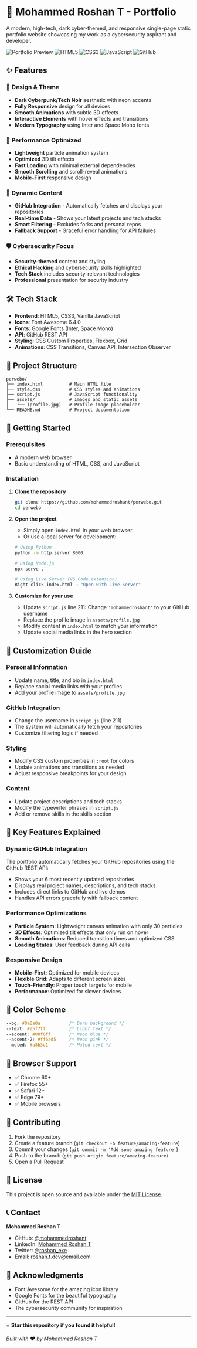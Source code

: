 # 🚀 Mohammed Roshan T - Portfolio

A modern, high-tech, dark cyber-themed, and responsive single-page static portfolio website showcasing my work as a cybersecurity aspirant and developer.

![Portfolio Preview](https://img.shields.io/badge/Status-Live-brightgreen)
![HTML5](https://img.shields.io/badge/HTML5-E34F26?style=flat&logo=html5&logoColor=white)
![CSS3](https://img.shields.io/badge/CSS3-1572B6?style=flat&logo=css3&logoColor=white)
![JavaScript](https://img.shields.io/badge/JavaScript-F7DF1E?style=flat&logo=javascript&logoColor=black)
![GitHub](https://img.shields.io/badge/GitHub-100000?style=flat&logo=github&logoColor=white)

## ✨ Features

### 🎨 **Design & Theme**
- **Dark Cyberpunk/Tech Noir** aesthetic with neon accents
- **Fully Responsive** design for all devices
- **Smooth Animations** with subtle 3D effects
- **Interactive Elements** with hover effects and transitions
- **Modern Typography** using Inter and Space Mono fonts

### 🚀 **Performance Optimized**
- **Lightweight** particle animation system
- **Optimized** 3D tilt effects
- **Fast Loading** with minimal external dependencies
- **Smooth Scrolling** and scroll-reveal animations
- **Mobile-First** responsive design

### 🔧 **Dynamic Content**
- **GitHub Integration** - Automatically fetches and displays your repositories
- **Real-time Data** - Shows your latest projects and tech stacks
- **Smart Filtering** - Excludes forks and personal repos
- **Fallback Support** - Graceful error handling for API failures

### 🛡️ **Cybersecurity Focus**
- **Security-themed** content and styling
- **Ethical Hacking** and cybersecurity skills highlighted
- **Tech Stack** includes security-relevant technologies
- **Professional** presentation for security industry

## 🛠️ **Tech Stack**

- **Frontend**: HTML5, CSS3, Vanilla JavaScript
- **Icons**: Font Awesome 6.4.0
- **Fonts**: Google Fonts (Inter, Space Mono)
- **API**: GitHub REST API
- **Styling**: CSS Custom Properties, Flexbox, Grid
- **Animations**: CSS Transitions, Canvas API, Intersection Observer

## 📁 **Project Structure**

```
perwebo/
├── index.html          # Main HTML file
├── style.css           # CSS styles and animations
├── script.js           # JavaScript functionality
├── assets/             # Images and static assets
│   └── (profile.jpg)   # Profile image placeholder
└── README.md           # Project documentation
```

## 🚀 **Getting Started**

### **Prerequisites**
- A modern web browser
- Basic understanding of HTML, CSS, and JavaScript

### **Installation**

1. **Clone the repository**
   ```bash
   git clone https://github.com/mohammedroshant/perwebo.git
   cd perwebo
   ```

2. **Open the project**
   - Simply open `index.html` in your web browser
   - Or use a local server for development:
   ```bash
   # Using Python
   python -m http.server 8000
   
   # Using Node.js
   npx serve .
   
   # Using Live Server (VS Code extension)
   Right-click index.html → "Open with Live Server"
   ```

3. **Customize for your use**
   - Update `script.js` line 211: Change `'mohammedroshant'` to your GitHub username
   - Replace the profile image in `assets/profile.jpg`
   - Modify content in `index.html` to match your information
   - Update social media links in the hero section

## 🎯 **Customization Guide**

### **Personal Information**
- Update name, title, and bio in `index.html`
- Replace social media links with your profiles
- Add your profile image to `assets/profile.jpg`

### **GitHub Integration**
- Change the username in `script.js` (line 211)
- The system will automatically fetch your repositories
- Customize filtering logic if needed

### **Styling**
- Modify CSS custom properties in `:root` for colors
- Update animations and transitions as needed
- Adjust responsive breakpoints for your design

### **Content**
- Update project descriptions and tech stacks
- Modify the typewriter phrases in `script.js`
- Add or remove skills in the skills section

## 🌟 **Key Features Explained**

### **Dynamic GitHub Integration**
The portfolio automatically fetches your GitHub repositories using the GitHub REST API:
- Shows your 6 most recently updated repositories
- Displays real project names, descriptions, and tech stacks
- Includes direct links to GitHub and live demos
- Handles API errors gracefully with fallback content

### **Performance Optimizations**
- **Particle System**: Lightweight canvas animation with only 30 particles
- **3D Effects**: Optimized tilt effects that only run on hover
- **Smooth Animations**: Reduced transition times and optimized CSS
- **Loading States**: User feedback during API calls

### **Responsive Design**
- **Mobile-First**: Optimized for mobile devices
- **Flexible Grid**: Adapts to different screen sizes
- **Touch-Friendly**: Proper touch targets for mobile
- **Performance**: Optimized for slower devices

## 🎨 **Color Scheme**

```css
--bg: #0a0a0a           /* Dark background */
--text: #e5f7ff         /* Light text */
--accent: #00f6ff       /* Neon blue */
--accent-2: #ff6ad5     /* Neon pink */
--muted: #a8b3c1        /* Muted text */
```

## 📱 **Browser Support**

- ✅ Chrome 60+
- ✅ Firefox 55+
- ✅ Safari 12+
- ✅ Edge 79+
- ✅ Mobile browsers

## 🤝 **Contributing**

1. Fork the repository
2. Create a feature branch (`git checkout -b feature/amazing-feature`)
3. Commit your changes (`git commit -m 'Add some amazing feature'`)
4. Push to the branch (`git push origin feature/amazing-feature`)
5. Open a Pull Request

## 📄 **License**

This project is open source and available under the [MIT License](LICENSE).

## 📞 **Contact**

**Mohammed Roshan T**
- GitHub: [@mohammedroshant](https://github.com/mohammedroshant)
- LinkedIn: [Mohammed Roshan T](https://linkedin.com/in/mohammed-roshan-t)
- Twitter: [@roshan_exe](https://twitter.com/roshan_exe)
- Email: roshan.t.dev@email.com

## 🙏 **Acknowledgments**

- Font Awesome for the amazing icon library
- Google Fonts for the beautiful typography
- GitHub for the REST API
- The cybersecurity community for inspiration

---

⭐ **Star this repository if you found it helpful!**

*Built with ❤️ by Mohammed Roshan T*
